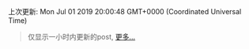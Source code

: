 
  
 上次更新: Mon Jul 01 2019 20:00:48 GMT+0000 (Coordinated Universal Time) 

 > 仅显示一小时内更新的post, [更多...](screenshots/)
  